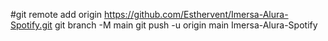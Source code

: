#git remote add origin https://github.com/Esthervent/Imersa-Alura-Spotify.git
git branch -M main
git push -u origin main Imersa-Alura-Spotify
